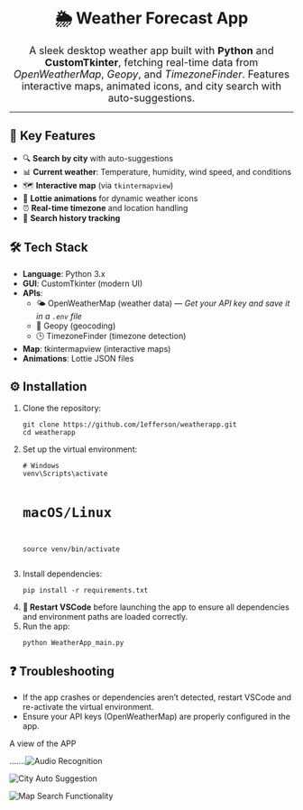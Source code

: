 <h1 align="center">🌦️ Weather Forecast App</h1>

<p align="center" style="font-size: 18px; max-width: 800px; margin: auto;">
  A sleek desktop weather app built with <strong>Python</strong> and <strong>CustomTkinter</strong>, fetching real-time data from <em>OpenWeatherMap</em>, <em>Geopy</em>, and <em>TimezoneFinder</em>. Features interactive maps, animated icons, and city search with auto-suggestions.
</p>

<hr/>

<h2>🚀 Key Features</h2>
<ul>
  <li>🔍 <strong>Search by city</strong> with auto-suggestions</li>
  <li>📊 <strong>Current weather</strong>: Temperature, humidity, wind speed, and conditions</li>
  <li>🗺️ <strong>Interactive map</strong> (via <code>tkintermapview</code>)</li>
  <li>🌈 <strong>Lottie animations</strong> for dynamic weather icons</li>
  <li>⏰ <strong>Real-time timezone</strong> and location handling</li>
  <li>📜 <strong>Search history tracking</strong></li>
</ul>

<h2>🛠️ Tech Stack</h2>
<ul>
  <li><strong>Language</strong>: Python 3.x</li>
  <li><strong>GUI</strong>: CustomTkinter (modern UI)</li>
  <li><strong>APIs</strong>:
    <ul>
      <li>🌤️ OpenWeatherMap (weather data) — <em>Get your API key and save it in a <code>.env</code> file</em></li>
      <li>📍 Geopy (geocoding)</li>
      <li>🕒 TimezoneFinder (timezone detection)</li>
    </ul>
  </li>
  <li><strong>Map</strong>: tkintermapview (interactive maps)</li>
  <li><strong>Animations</strong>: Lottie JSON files</li>
</ul>

<h2>⚙️ Installation</h2>

<ol>
  <li>Clone the repository:
    <pre><code>git clone https://github.com/1efferson/weatherapp.git
cd weatherapp</code></pre>
  </li>
  <li>Set up the virtual environment:
    <pre><code># Windows
venv\Scripts\activate

# macOS/Linux
source venv/bin/activate</code></pre>
  </li>
  <li>Install dependencies:
    <pre><code>pip install -r requirements.txt</code></pre>
  </li>
  <li><strong>🚨 Restart VSCode</strong> before launching the app to ensure all dependencies and environment paths are loaded correctly.</li>
  <li>Run the app:
    <pre><code>python WeatherApp_main.py</code></pre>
  </li>
</ol>

<h2>❓ Troubleshooting</h2>
<ul>
  <li>If the app crashes or dependencies aren’t detected, restart VSCode and re-activate the virtual environment.</li>
  <li>Ensure your API keys (OpenWeatherMap) are properly configured in the app.</li>
</ul>




A view of the APP

.......![Audio Recognition](Assets/images/Audio_recognition_feature.png)

![City Auto Suggestion](Assets/images/City_auto_suggestion_feature.png)

![Map Search Functionality](Assets/images/Map_search_functionality.png)



